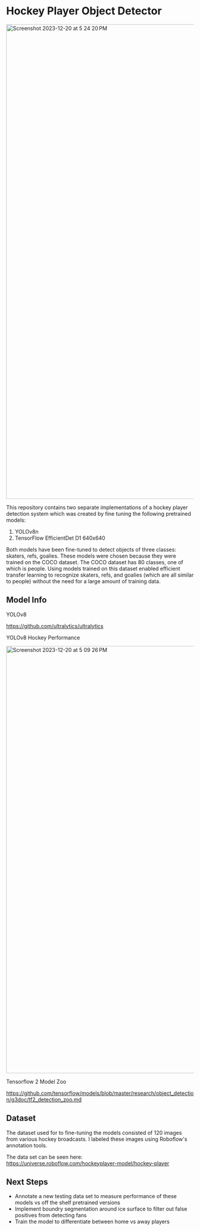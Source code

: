 # Hockey Player Object Detector


<img width="1272" alt="Screenshot 2023-12-20 at 5 24 20 PM" src="https://github.com/candrle20/HockeyPlayerDetector/assets/136523247/1c519a2d-8683-48e9-9c4b-c20df2de36cd">


This repository contains two separate implementations of a hockey player detection system which was created by fine tuning the following pretrained models:

1. YOLOv8n
2. TensorFlow EfficientDet D1 640x640

Both models have been fine-tuned to detect objects of three classes: skaters, refs, goalies. These models were chosen because they were trained on the COCO dataset. The COCO dataset has 80 classes, one of which is people. Using models trained on this dataset enabled efficient transfer learning to recognize skaters, refs, and goalies (which are all similar to people) without the need for a large amount of training data.


## Model Info

YOLOv8

https://github.com/ultralytics/ultralytics

YOLOv8 Hockey Performance

<img width="1145" alt="Screenshot 2023-12-20 at 5 09 26 PM" src="https://github.com/candrle20/HockeyPlayerDetector/assets/136523247/63f67f5c-ea30-4da5-9870-8031f3d0274d">


Tensorflow 2 Model Zoo

https://github.com/tensorflow/models/blob/master/research/object_detection/g3doc/tf2_detection_zoo.md


## Dataset

The dataset used for to fine-tuning the models consisted of 120 images from various hockey broadcasts. I labeled these images using Roboflow's annotation tools. 

The data set can be seen here: https://universe.roboflow.com/hockeyplayer-model/hockey-player

## Next Steps

- Annotate a new testing data set to measure performance of these models vs off the shelf pretrained versions
- Implement boundry segmentation around ice surface to filter out false positives from detecting fans
- Train the model to differentiate between home vs away players

